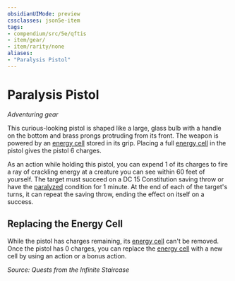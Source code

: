 ```yaml
---
obsidianUIMode: preview
cssclasses: json5e-item
tags:
- compendium/src/5e/qftis
- item/gear/
- item/rarity/none
aliases: 
- "Paralysis Pistol"
---
```

# Paralysis Pistol
*Adventuring gear*  


This curious-looking pistol is shaped like a large, glass bulb with a handle on the bottom and brass prongs protruding from its front. The weapon is powered by an [energy cell](2-Mechanics/CLI/items/energy-cell.md) stored in its grip. Placing a full [energy cell](2-Mechanics/CLI/items/energy-cell.md) in the pistol gives the pistol 6 charges.

As an action while holding this pistol, you can expend 1 of its charges to fire a ray of crackling energy at a creature you can see within 60 feet of yourself. The target must succeed on a DC 15 Constitution saving throw or have the [paralyzed](2-Mechanics/CLI/rules/conditions.md#Paralyzed) condition for 1 minute. At the end of each of the target's turns, it can repeat the saving throw, ending the effect on itself on a success.

## Replacing the Energy Cell

While the pistol has charges remaining, its [energy cell](2-Mechanics/CLI/items/energy-cell.md) can't be removed. Once the pistol has 0 charges, you can replace the [energy cell](2-Mechanics/CLI/items/energy-cell.md) with a new cell by using an action or a bonus action.

*Source: Quests from the Infinite Staircase*